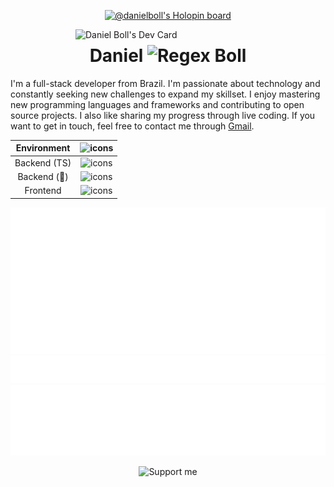   <p align="center">
  <a href="https://holopin.io/@danielboll">
    <img src="https://holopin.me/danielboll" alt="@danielboll's Holopin board"/>
  </a>
  </p>
  
<div align="left">
  <a href="https://api.daily.dev/get?r=omBratteng" target="_blank">
  <img 
       src="https://api.daily.dev/devcards/2f4518bacd9e4dd8951d8303ef5636cf.png?r=jdr" 
       width="400" 
       alt="Daniel Boll's Dev Card"
       align="right"
   />
  </a>
</div>

<h1 align="center">Daniel <img src="https://skillicons.dev/icons?i=regex" alt="Regex"/> Boll</h1>

  I'm a full-stack developer from Brazil. I'm passionate about technology and constantly seeking new challenges to expand my skillset. I enjoy mastering new programming languages and frameworks and contributing to open source projects. I also like sharing my progress through live coding. If you want to get in touch, feel free to contact me through [Gmail](mailto:danielboll.academico@gmail.com).

<div align="center">
  
| Environment | ![icons](https://skillicons.dev/icons?i=linux,git,neovim) |
:---: | :---: |
| Backend (TS) | ![icons](https://skillicons.dev/icons?i=nestjs,mongodb,kafka) |
| Backend (🦀) | ![icons](https://skillicons.dev/icons?i=rust,actix,postgres) |
| Frontend | ![icons](https://skillicons.dev/icons?i=react,mui,next) |
  
</div>

![Metrics](https://raw.githubusercontent.com/Daniel-Boll/Daniel-Boll/output/github-metrics.svg)
![Notable contributions](https://raw.githubusercontent.com/Daniel-Boll/Daniel-Boll/output/notable.svg)
![Achievements](https://raw.githubusercontent.com/Daniel-Boll/Daniel-Boll/output/achievements.svg)

<!--
<p align="center">
  <img src="https://raw.githubusercontent.com/daniel-boll/daniel-boll/output/github-contribution-grid-snake.svg" />
</p>
-->

<p align="center">     
  <img src="https://img.buymeacoffee.com/button-api/?text=Support me&emoji=&slug=daniel.boll&button_colour=5F7FFF&font_colour=ffffff&font_family=Lato&outline_colour=000000&coffee_colour=FFDD00" alt="Support me"/>
  </p>
